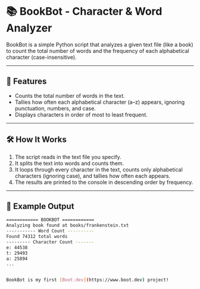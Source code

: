 # 📚 BookBot - Character & Word Analyzer

BookBot is a simple Python script that analyzes a given text file (like a book) to count the total number of words and the frequency of each alphabetical character (case-insensitive).

---

## 🚀 Features

- Counts the total number of words in the text.
- Tallies how often each alphabetical character (a–z) appears, ignoring punctuation, numbers, and case.
- Displays characters in order of most to least frequent.

---

## 🛠️ How It Works

1. The script reads in the text file you specify.
2. It splits the text into words and counts them.
3. It loops through every character in the text, counts only alphabetical characters (ignoring case), and tallies how often each appears.
4. The results are printed to the console in descending order by frequency.

---

## 🧪 Example Output

```bash
============ BOOKBOT ============
Analyzing book found at books/frankenstein.txt
----------- Word Count ----------
Found 74312 total words
--------- Character Count -------
e: 44538
t: 29493
a: 25894
...


BookBot is my first [Boot.dev](https://www.boot.dev) project!